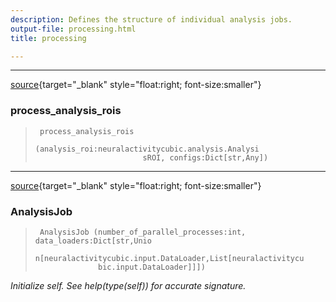 ```yaml
---
description: Defines the structure of individual analysis jobs.
output-file: processing.html
title: processing

---
```




<!-- WARNING: THIS FILE WAS AUTOGENERATED! DO NOT EDIT! -->

---

[source](https://github.com/ddoll/NeuralActivityCubic/blob/main/neuralactivitycubic/processing.py#L29){target="_blank" style="float:right; font-size:smaller"}

### process_analysis_rois

>      process_analysis_rois
>                             (analysis_roi:neuralactivitycubic.analysis.Analysi
>                             sROI, configs:Dict[str,Any])


---

[source](https://github.com/ddoll/NeuralActivityCubic/blob/main/neuralactivitycubic/processing.py#L40){target="_blank" style="float:right; font-size:smaller"}

### AnalysisJob

>      AnalysisJob (number_of_parallel_processes:int, data_loaders:Dict[str,Unio
>                   n[neuralactivitycubic.input.DataLoader,List[neuralactivitycu
>                   bic.input.DataLoader]]])

*Initialize self.  See help(type(self)) for accurate signature.*


